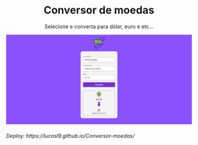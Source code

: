 <h1 align="center">Conversor de moedas</h1>
<p align="center">Selecione e converta para dólar, euro e etc...</p>


<img src="./assets/readme/capt.png ">
<h6>Deploy: https://lucasl9.github.io/Conversor-moedas/ </h6>
